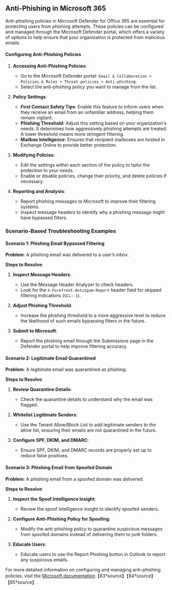 ## Anti-Phishing in Microsoft 365

Anti-phishing policies in Microsoft Defender for Office 365 are essential for protecting users from phishing attempts. These policies can be configured and managed through the Microsoft Defender portal, which offers a variety of options to help ensure that your organization is protected from malicious emails.

#### Configuring Anti-Phishing Policies

1. **Accessing Anti-Phishing Policies**:
   - Go to the Microsoft Defender portal: `Email & Collaboration > Policies & Rules > Threat policies > Anti-phishing`.
   - Select the anti-phishing policy you want to manage from the list.

2. **Policy Settings**:
   - **First Contact Safety Tips**: Enable this feature to inform users when they receive an email from an unfamiliar address, helping them remain vigilant.
   - **Phishing Threshold**: Adjust this setting based on your organization's needs. It determines how aggressively phishing attempts are treated. A lower threshold means more stringent filtering.
   - **Mailbox Intelligence**: Ensures that recipient mailboxes are hosted in Exchange Online to provide better protection.

3. **Modifying Policies**:
   - Edit the settings within each section of the policy to tailor the protection to your needs.
   - Enable or disable policies, change their priority, and delete policies if necessary.

4. **Reporting and Analysis**:
   - Report phishing messages to Microsoft to improve their filtering systems.
   - Inspect message headers to identify why a phishing message might have bypassed filters.

### Scenario-Based Troubleshooting Examples

#### Scenario 1: Phishing Email Bypassed Filtering

**Problem**: A phishing email was delivered to a user’s inbox.

**Steps to Resolve**:
1. **Inspect Message Headers**:
   - Use the Message Header Analyzer to check headers.
   - Look for the `X-Forefront-Antispam-Report` header field for skipped filtering indications (`SCL:-1`).

2. **Adjust Phishing Threshold**:
   - Increase the phishing threshold to a more aggressive level to reduce the likelihood of such emails bypassing filters in the future.

3. **Submit to Microsoft**:
   - Report the phishing email through the Submissions page in the Defender portal to help improve filtering accuracy.

#### Scenario 2: Legitimate Email Quarantined

**Problem**: A legitimate email was quarantined as phishing.

**Steps to Resolve**:
1. **Review Quarantine Details**:
   - Check the quarantine details to understand why the email was flagged.

2. **Whitelist Legitimate Senders**:
   - Use the Tenant Allow/Block List to add legitimate senders to the allow list, ensuring their emails are not quarantined in the future.

3. **Configure SPF, DKIM, and DMARC**:
   - Ensure SPF, DKIM, and DMARC records are properly set up to reduce false positives.

#### Scenario 3: Phishing Email from Spoofed Domain

**Problem**: A phishing email from a spoofed domain was delivered.

**Steps to Resolve**:
1. **Inspect the Spoof Intelligence Insight**:
   - Review the spoof intelligence insight to identify spoofed senders.

2. **Configure Anti-Phishing Policy for Spoofing**:
   - Modify the anti-phishing policy to quarantine suspicious messages from spoofed domains instead of delivering them to junk folders.

3. **Educate Users**:
   - Educate users to use the Report Phishing button in Outlook to report any suspicious emails.

For more detailed information on configuring and managing anti-phishing policies, visit the [Microsoft documentation](https://learn.microsoft.com/en-us/microsoft-365/security/office-365-security/anti-phishing-policies?view=o365-worldwide)【83†source】【84†source】【85†source】.
